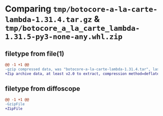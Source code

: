 # Comparing `tmp/botocore-a-la-carte-lambda-1.31.4.tar.gz` & `tmp/botocore_a_la_carte_lambda-1.31.5-py3-none-any.whl.zip`

## filetype from file(1)

```diff
@@ -1 +1 @@
-gzip compressed data, was "botocore-a-la-carte-lambda-1.31.4.tar", last modified: Tue Jul 18 01:55:20 2023, max compression
+Zip archive data, at least v2.0 to extract, compression method=deflate
```

## filetype from diffoscope

```diff
@@ -1 +1 @@
-GzipFile
+ZipFile
```

